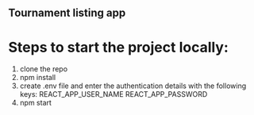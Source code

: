 ## Tournament listing app

# Steps to start the project locally:

1. clone the repo
2. npm install
3. create .env file and enter the authentication details with the following keys:
  REACT_APP_USER_NAME
  REACT_APP_PASSWORD
4. npm start

